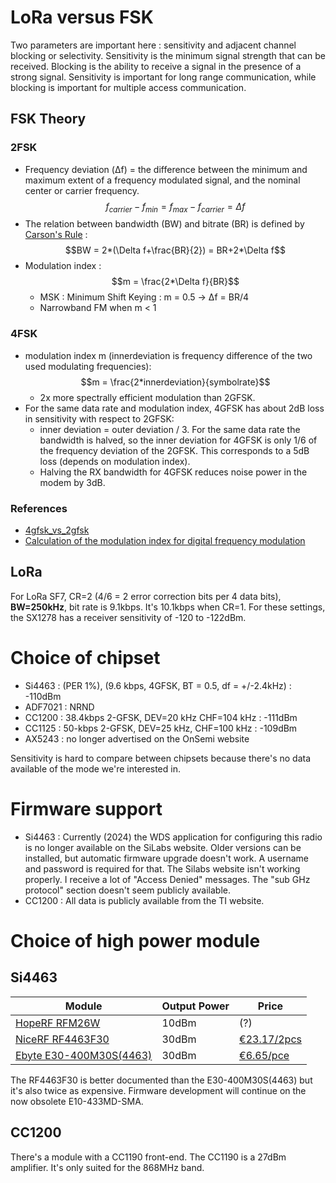 # LoRa versus FSK
Two parameters are important here : sensitivity and adjacent channel blocking or selectivity.  Sensitivity is the minimum signal strength that can be received.  Blocking is the ability to receive a signal in the presence of a strong signal.  Sensitivity is important for long range communication, while blocking is important for multiple access communication.  

## FSK Theory

### 2FSK
* Frequency deviation (Δf) = the difference between the minimum and maximum extent of a frequency modulated signal, and the nominal center or carrier frequency.  
$$f_{carrier} - f_{min} = f_{max} - f_{carrier} = \Delta f$$
* The relation between bandwidth (BW) and bitrate (BR) is defined by [Carson's Rule](https://en.wikipedia.org/wiki/Carson_bandwidth_rule) : $$BW = 2*(\Delta f+\frac{BR}{2}) = BR+2*\Delta f$$
* Modulation index : $$m = \frac{2*\Delta f}{BR}$$
  * MSK : Minimum Shift Keying : m = 0.5 -> Δf = BR/4
  * Narrowband FM when m < 1

### 4FSK
* modulation index m (innerdeviation is frequency difference of the two used modulating frequencies): 
$$m = \frac{2*innerdeviation}{symbolrate}$$
  * 2x more spectrally efficient modulation than 2GFSK.
* For the same data rate and modulation index, 4GFSK has about 2dB loss in sensitivity with respect to 2GFSK:
  * inner deviation = outer deviation / 3.  For the same data rate the bandwidth is halved, so the inner deviation for 4GFSK is only 1/6 of the frequency deviation of the 2GFSK.  This corresponds to a 5dB loss (depends on modulation index).
  * Halving the RX bandwidth for 4GFSK reduces noise power in the modem by 3dB.

### References
* [4gfsk_vs_2gfsk](https://www.silabs.com/community/wireless/proprietary/knowledge-base.entry.html/2015/06/05/4gfsk_vs_2gfsk_sens-u6p6)
* [Calculation of the modulation index for digital frequency modulation](https://www.silabs.com/community/wireless/proprietary/knowledge-base.entry.html/2015/02/04/calculation_of_them-Vx5f)

## LoRa
For LoRa SF7, CR=2 (4/6 = 2 error correction bits per 4 data bits), **BW=250kHz**, bit rate is 9.1kbps.  It's 10.1kbps when CR=1.  For these settings, the SX1278 has a receiver sensitivity of -120 to -122dBm.

# Choice of chipset
* Si4463 : (PER 1%), (9.6 kbps, 4GFSK, BT = 0.5, df = +/-2.4kHz) : -110dBm
* ADF7021 : NRND
* CC1200 : 38.4kbps 2-GFSK, DEV=20 kHz CHF=104 kHz : -111dBm
* CC1125 : 50-kbps 2-GFSK, DEV=25 kHz, CHF=100 kHz : -109dBm
* AX5243 : no longer advertised on the OnSemi website

Sensitivity is hard to compare between chipsets because there's no data available of the mode we're interested in.  

# Firmware support
* Si4463 : Currently (2024) the WDS application for configuring this radio is no longer available on the SiLabs website.  Older versions can be installed, but automatic firmware upgrade doesn't work.  A username and password is required for that.  The Silabs website isn't working properly.  I receive a lot of "Access Denied" messages.  The "sub GHz protocol" section doesn't seem publicly available. 
* CC1200 : All data is publicly available from the TI website.

# Choice of high power module
## Si4463
| Module | Output Power | Price |
| --- | --- | --- |
| [HopeRF RFM26W](https://www.hoperf.com/modules/rf_transceiver/RFM26W.html) | 10dBm | (?) |
| [NiceRF RF4463F30](https://www.nicerf.com/fsk-front-end-module/1w-rf-module-rf4463f30.html) | 30dBm | [€23.17/2pcs](https://www.aliexpress.com/item/32393788759.html) |
| [Ebyte E30-400M30S(4463)](https://www.cdebyte.com/products/E30-400M30S(4463)) | 30dBm | [€6.65/pce](https://www.aliexpress.com/item/1005003695107704.html) |

The RF4463F30 is better documented than the E30-400M30S(4463) but it's also twice as expensive.  Firmware development will continue on the now obsolete E10-433MD-SMA.

## CC1200
There's a module with a CC1190 front-end.  The CC1190 is a 27dBm amplifier. It's only suited for the 868MHz band.
